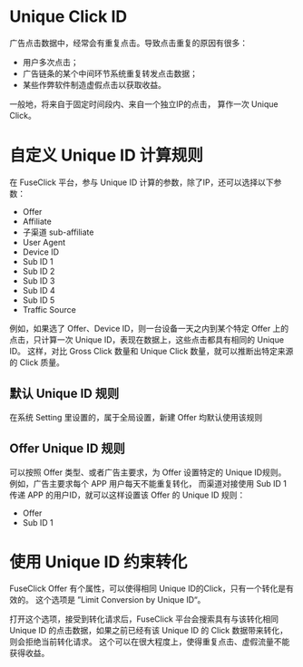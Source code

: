# Unique Click ID 

广告点击数据中，经常会有重复点击。导致点击重复的原因有很多：
* 用户多次点击；
* 广告链条的某个中间环节系统重复转发点击数据；
* 某些作弊软件制造虚假点击以获取收益。


一般地，将来自于固定时间段内、来自一个独立IP的点击， 算作一次 Unique Click。

# 自定义 Unique ID 计算规则
在 FuseClick 平台，参与 Unique ID 计算的参数，除了IP，还可以选择以下参数：
* Offer
* Affiliate
* 子渠道 sub-affiliate
* User Agent
* Device ID
* Sub ID 1
* Sub ID 2
* Sub ID 3
* Sub ID 4
* Sub ID 5
* Traffic Source

例如，如果选了 Offer、Device ID，则一台设备一天之内到某个特定 Offer 上的点击，只计算一次 Unique ID，表现在数据上，这些点击都具有相同的 Unique ID。
这样，对比 Gross Click 数量和 Unique Click 数量，就可以推断出特定来源的 Click 质量。

## 默认 Unique ID 规则
在系统 Setting 里设置的，属于全局设置，新建 Offer 均默认使用该规则

## Offer Unique ID 规则
可以按照 Offer 类型、或者广告主要求，为 Offer 设置特定的 Unique ID规则。
例如，广告主要求每个 APP 用户每天不能重复转化， 而渠道对接使用 Sub ID 1 传递 APP 的用户ID，就可以这样设置该 Offer 的 Unique ID 规则：
* Offer
* Sub ID 1

# 使用 Unique ID 约束转化
FuseClick Offer 有个属性，可以使得相同 Unique ID的Click，只有一个转化是有效的。
这个选项是 ”Limit Conversion by Unique ID“。

打开这个选项，接受到转化请求后，FuseClick 平台会搜索具有与该转化相同 Unique ID 的点击数据，如果之前已经有该 Unique ID 的 Click 数据带来转化，则会拒绝当前转化请求。
这个可以在很大程度上，使得重复点击、虚假流量不能获得收益。